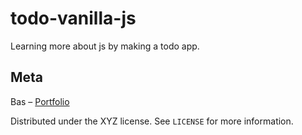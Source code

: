 # todo-vanilla-js

Learning more about js by making a todo app.

## Meta

Bas – [Portfolio](http://basmahieu-portfolio.com/)

Distributed under the XYZ license. See `LICENSE` for more information.
